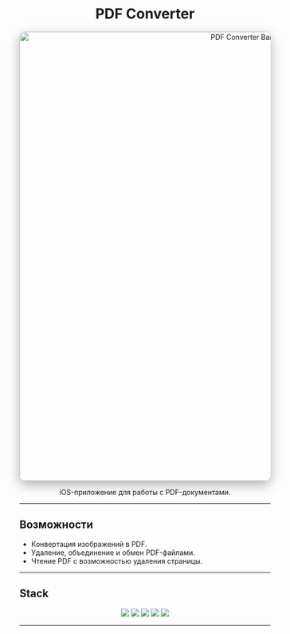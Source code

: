 <div align="center">

# PDF Converter 

<p align="center">
  <img width="900" alt="PDF Converter Banner" src="https://github.com/user-attachments/assets/55c0294d-6c37-4e71-a636-5cf0466488f0" style="border-radius:12px; box-shadow:0 8px 24px rgba(0,0,0,0.3);" />
</p>

iOS-приложение для работы с PDF-документами.  

</div>

---

##  Возможности

- Конвертация изображений в PDF.
- Удаление, объединение и обмен PDF-файлами.
- Чтение PDF с возможностью удаления страницы.


---

## Stack
<p align="center">
  <img src="https://img.shields.io/badge/-Swift-FA7343?style=for-the-badge&logo=swift&logoColor=white" />
  <img src="https://img.shields.io/badge/-SwiftUI-5ED2F1?style=for-the-badge&logo=swift&logoColor=white" />
  <img src="https://img.shields.io/badge/-CoreData-808080?style=for-the-badge&logo=apple&logoColor=white" />
  <img src="https://img.shields.io/badge/-iOS15-0A84FF?style=for-the-badge&logo=ios&logoColor=white" />
  <img src="https://img.shields.io/badge/-MVVM-5E5CE6?style=for-the-badge&logo=appveyor&logoColor=white" />
</p>

---

